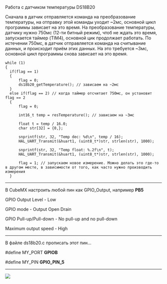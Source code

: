 Работа с датчиком температуры DS18B20

Сначала в датчик отправляется команда на преобразование температуры, на отправку этой команды уходит ~2мс, основной цикл программы зависает на это время.
На преобразование температуры, датчику нужно 750мс (12-ти битный режим), чтоб не ждать это время, запускается таймер (TIM4), основной цик продолжает работать.
По истечении 750мс, в датчик отправляется команда на считывание данных, и происходит приём этих данных. На это требуется ~3мс, основной цикл программы снова зависает на это время.

```
while (1)
{
  if(flag == 1)
  {
	  flag = 0;
	  ds18b20_getTemperature(); // зависаем на ~2мс
  }
  else if(flag == 2) // когда таймер отсчитает 750мс, он установит flag == 2
  {
      flag = 0;
      
	  int16_t temp = resTemperature(); // зависаем на ~3мс

	  float t = temp / 16.0;
	  char str[32] = {0,};

	  snprintf(str, 32, "Temp dec: %d\n", temp / 16);
	  HAL_UART_Transmit(&huart1, (uint8_t*)str, strlen(str), 1000);

	  snprintf(str, 32, "Temp float: %.2f\n", t);
	  HAL_UART_Transmit(&huart1, (uint8_t*)str, strlen(str), 1000);
	  
	  flag = 1; // запускаем новое измерение. Можно делать это где-то в другом месте, в зависимости от того, как часто нужно производить измерения
  }
```


---------------------------------------------------------------
В CubeMX настроить любой пин как GPIO_Output, например **PB5**


GPIO Output Level - Low

GPIO mode - Output Open Drain

GPIO Pull-up/Pull-down - No pull-up and no pull-down

Maximum output speed - High

-------------------------------------------------------
В файле ds18b20.c прописать этот пин...

#define MY_PORT **GPIOB**

#define MY_PIN  **GPIO_PIN_5**

-------------------------------------------------------


![](https://github.com/stDstm/Example_STM32F103/blob/master/ds18b20/cubemx2.png)

 

